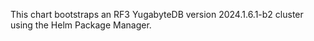 This chart bootstraps an RF3 YugabyteDB version 2024.1.6.1-b2 cluster using the Helm Package Manager.

